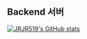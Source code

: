## Backend 서버 

[![JRJR519's GitHub stats](https://github-readme-stats.vercel.app/api?username=Jeong-Rae&theme=dracula&show_icons=true&hide=stars)](https://github.com/anuraghazra/github-readme-stats)

<!--
**Jeong-Rae/Jeong-Rae** is a ✨ _special_ ✨ repository because its `README.md` (this file) appears on your GitHub profile.

Here are some ideas to get you started:

- 🔭 I’m currently working on ...
- 🌱 I’m currently learning ...
- 👯 I’m looking to collaborate on ...
- 🤔 I’m looking for help with ...
- 💬 Ask me about ...
- 📫 How to reach me: ...
- 😄 Pronouns: ...
- ⚡ Fun fact: ...
-->
